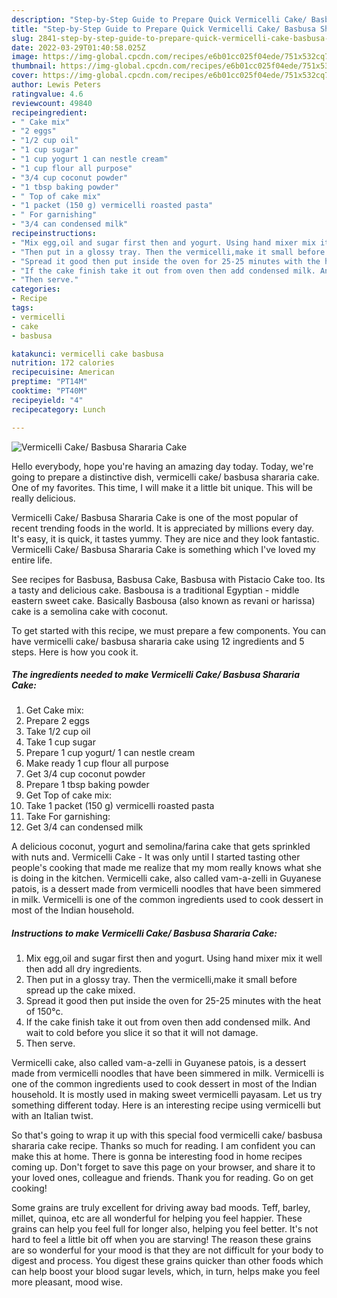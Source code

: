 ```yaml
---
description: "Step-by-Step Guide to Prepare Quick Vermicelli Cake/ Basbusa Shararia Cake"
title: "Step-by-Step Guide to Prepare Quick Vermicelli Cake/ Basbusa Shararia Cake"
slug: 2841-step-by-step-guide-to-prepare-quick-vermicelli-cake-basbusa-shararia-cake
date: 2022-03-29T01:40:58.025Z
image: https://img-global.cpcdn.com/recipes/e6b01cc025f04ede/751x532cq70/vermicelli-cake-basbusa-shararia-cake-recipe-main-photo.jpg
thumbnail: https://img-global.cpcdn.com/recipes/e6b01cc025f04ede/751x532cq70/vermicelli-cake-basbusa-shararia-cake-recipe-main-photo.jpg
cover: https://img-global.cpcdn.com/recipes/e6b01cc025f04ede/751x532cq70/vermicelli-cake-basbusa-shararia-cake-recipe-main-photo.jpg
author: Lewis Peters
ratingvalue: 4.6
reviewcount: 49840
recipeingredient:
- " Cake mix"
- "2 eggs"
- "1/2 cup oil"
- "1 cup sugar"
- "1 cup yogurt 1 can nestle cream"
- "1 cup flour all purpose"
- "3/4 cup coconut powder"
- "1 tbsp baking powder"
- " Top of cake mix"
- "1 packet (150 g) vermicelli roasted pasta"
- " For garnishing"
- "3/4 can condensed milk"
recipeinstructions:
- "Mix egg,oil and sugar first then and yogurt. Using hand mixer mix it well then add all dry ingredients."
- "Then put in a glossy tray. Then the vermicelli,make it small before spread up the cake mixed."
- "Spread it good then put inside the oven for 25-25 minutes with the heat of 150°c."
- "If the cake finish take it out from oven then add condensed milk. And wait to cold before you slice it so that it will not damage."
- "Then serve."
categories:
- Recipe
tags:
- vermicelli
- cake
- basbusa

katakunci: vermicelli cake basbusa 
nutrition: 172 calories
recipecuisine: American
preptime: "PT14M"
cooktime: "PT40M"
recipeyield: "4"
recipecategory: Lunch

---
```



![Vermicelli Cake/ Basbusa Shararia Cake](https://img-global.cpcdn.com/recipes/e6b01cc025f04ede/751x532cq70/vermicelli-cake-basbusa-shararia-cake-recipe-main-photo.jpg)

Hello everybody, hope you're having an amazing day today. Today, we're going to prepare a distinctive dish, vermicelli cake/ basbusa shararia cake. One of my favorites. This time, I will make it a little bit unique. This will be really delicious.

Vermicelli Cake/ Basbusa Shararia Cake is one of the most popular of recent trending foods in the world. It is appreciated by millions every day. It's easy, it is quick, it tastes yummy. They are nice and they look fantastic. Vermicelli Cake/ Basbusa Shararia Cake is something which I've loved my entire life.

See recipes for Basbusa, Basbusa Cake, Basbusa with Pistacio Cake too. Its a tasty and delicious cake. Basbousa is a traditional Egyptian - middle eastern sweet cake. Basically Basbousa (also known as revani or harissa) cake is a semolina cake with coconut.


To get started with this recipe, we must prepare a few components. You can have vermicelli cake/ basbusa shararia cake using 12 ingredients and 5 steps. Here is how you cook it.

<!--inarticleads1-->

##### The ingredients needed to make Vermicelli Cake/ Basbusa Shararia Cake:

1. Get  Cake mix:
1. Prepare 2 eggs
1. Take 1/2 cup oil
1. Take 1 cup sugar
1. Prepare 1 cup yogurt/ 1 can nestle cream
1. Make ready 1 cup flour all purpose
1. Get 3/4 cup coconut powder
1. Prepare 1 tbsp baking powder
1. Get  Top of cake mix:
1. Take 1 packet (150 g) vermicelli roasted pasta
1. Take  For garnishing:
1. Get 3/4 can condensed milk


A delicious coconut, yogurt and semolina/farina cake that gets sprinkled with nuts and. Vermicelli Cake - It was only until I started tasting other people&#39;s cooking that made me realize that my mom really knows what she is doing in the kitchen. Vermicelli cake, also called vam-a-zelli in Guyanese patois, is a dessert made from vermicelli noodles that have been simmered in milk. Vermicelli is one of the common ingredients used to cook dessert in most of the Indian household. 

<!--inarticleads2-->

##### Instructions to make Vermicelli Cake/ Basbusa Shararia Cake:

1. Mix egg,oil and sugar first then and yogurt. Using hand mixer mix it well then add all dry ingredients.
1. Then put in a glossy tray. Then the vermicelli,make it small before spread up the cake mixed.
1. Spread it good then put inside the oven for 25-25 minutes with the heat of 150°c.
1. If the cake finish take it out from oven then add condensed milk. And wait to cold before you slice it so that it will not damage.
1. Then serve.


Vermicelli cake, also called vam-a-zelli in Guyanese patois, is a dessert made from vermicelli noodles that have been simmered in milk. Vermicelli is one of the common ingredients used to cook dessert in most of the Indian household. It is mostly used in making sweet vermicelli payasam. Let us try something different today. Here is an interesting recipe using vermicelli but with an Italian twist. 

So that's going to wrap it up with this special food vermicelli cake/ basbusa shararia cake recipe. Thanks so much for reading. I am confident you can make this at home. There is gonna be interesting food in home recipes coming up. Don't forget to save this page on your browser, and share it to your loved ones, colleague and friends. Thank you for reading. Go on get cooking!

Some grains are truly excellent for driving away bad moods. Teff, barley, millet, quinoa, etc are all wonderful for helping you feel happier. These grains can help you feel full for longer also, helping you feel better. It's not hard to feel a little bit off when you are starving! The reason these grains are so wonderful for your mood is that they are not difficult for your body to digest and process. You digest these grains quicker than other foods which can help boost your blood sugar levels, which, in turn, helps make you feel more pleasant, mood wise.
